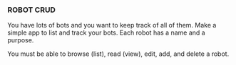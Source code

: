 ### ROBOT CRUD

You have lots of bots and you want to keep track of all of them. Make a simple app to list and
track your bots. Each robot has a name and a purpose.

You must be able to browse (list), read (view), edit, add, and delete a robot.
